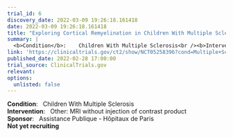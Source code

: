 ```yaml
---
trial_id: 6
discovery_date: 2022-03-09 19:26:18.161418
date: 2022-03-09 19:26:18.161418
title: "Exploring Cortical Remyelination in Children With Multiple Sclerosis"
summary: |
  <b>Condition</b>:    Children With Multiple Sclerosis<br /><b>Intervention</b>:    Other: MRI without injection of contrast product<br /><b>Sponsor</b>:    Assistance Publique - Hôpitaux de Paris<br /><b>Not yet recruiting</b>
link: 'https://clinicaltrials.gov/ct2/show/NCT05258396?cond=Multiple+Sclerosis&sfpd_d=14&sel_rss=new14'
published_date: 2022-02-28 17:00:00
trial_source: ClinicalTrials.gov
relevant: 
options:
  unlisted: false
---
```

<b>Condition</b>:    Children With Multiple Sclerosis<br /><b>Intervention</b>:    Other: MRI without injection of contrast product<br /><b>Sponsor</b>:    Assistance Publique - Hôpitaux de Paris<br /><b>Not yet recruiting</b>